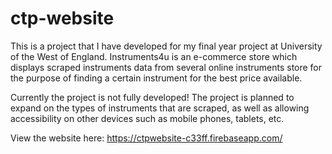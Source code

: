 # ctp-website

This is a project that I have developed for my final year project at University of the West of England. Instruments4u is an e-commerce store which displays scraped instruments data from several online instruments store for the purpose of finding a certain instrument for the best price available.

Currently the project is not fully developed! The project is planned to expand on the types of instruments that are scraped, as well as allowing accessibility on other devices such as mobile phones, tablets, etc.

View the website here:
https://ctpwebsite-c33ff.firebaseapp.com/


